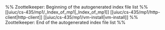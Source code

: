 %% Zoottelkeeper: Beginning of the autogenerated index file list  %%
 [[uiuc/cs-435/mp1/_Index_of_mp1|_Index_of_mp1]]
 [[uiuc/cs-435/mp1/http-client|http-client]]
 [[uiuc/cs-435/mp1/vm-install|vm-install]]
%% Zoottelkeeper: End of the autogenerated index file list  %%
